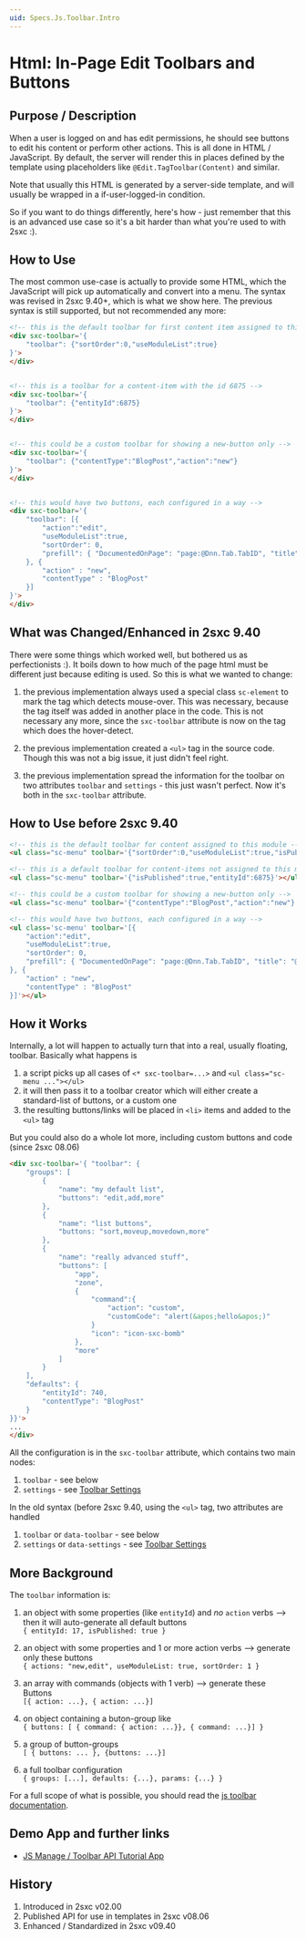 ```yaml
---
uid: Specs.Js.Toolbar.Intro
---
```

# Html: In-Page Edit Toolbars and Buttons

## Purpose / Description
When a user is logged on and has edit permissions, he should see buttons to edit his content or perform other actions. This is all done in HTML / JavaScript. By default, the server will render this in places defined by the template using placeholders like `@Edit.TagToolbar(Content)` and similar.

Note that usually this HTML is generated by a server-side template, and will usually be wrapped in a if-user-logged-in condition.

So if you want to do things differently, here's how - just remember that this is an advanced use case so it's a bit harder than what you're used to with 2sxc :).


## How to Use
The most common use-case is actually to provide some HTML, which the JavaScript will pick up automatically and convert into a menu. The syntax was revised in 2sxc 9.40+, which is what we show here. The previous syntax is still supported, but not recommended any more:



```HTML
<!-- this is the default toolbar for first content item assigned to this module -->
<div sxc-toolbar='{
    "toolbar": {"sortOrder":0,"useModuleList":true}
}'>
</div>


<!-- this is a toolbar for a content-item with the id 6875 -->
<div sxc-toolbar='{
    "toolbar": {"entityId":6875}
}'>
</div>


<!-- this could be a custom toolbar for showing a new-button only -->
<div sxc-toolbar='{
    "toolbar": {"contentType":"BlogPost","action":"new"}
}'>
</div>


<!-- this would have two buttons, each configured in a way --> 
<div sxc-toolbar='{
    "toolbar": [{
        "action":"edit",
        "useModuleList":true,
        "sortOrder": 0,
        "prefill": { "DocumentedOnPage": "page:@Dnn.Tab.TabID", "title": "@Dnn.Tab.Title" }
    }, {
        "action" : "new",
        "contentType" : "BlogPost"
    }]
}'>
</div>
```

## What was Changed/Enhanced in 2sxc 9.40

There were some things which worked well, but bothered us as perfectionists :). It boils down to how much of the page html must be different just because editing is used. So this is what we wanted to change:

1. the previous implementation always used a special class `sc-element` to mark the tag which detects mouse-over. This was necessary, because the tag itself was added in another place in the code. This is not necessary any more, since the `sxc-toolbar` attribute is now on the tag which does the hover-detect.

1. the previous implementation created a `<ul>` tag in the source code. Though this was not a big issue, it just didn't feel right.

1. the previous implementation spread the information for the toolbar on two attributes `toolbar` and `settings` - this just wasn't perfect. Now it's both in the `sxc-toolbar` attribute.

## How to Use before 2sxc 9.40

```HTML
<!-- this is the default toolbar for content assigned to this module -->
<ul class="sc-menu" toolbar='{"sortOrder":0,"useModuleList":true,"isPublished":true}'></ul>

<!-- this is a default toolbar for content-items not assigned to this module -->
<ul class="sc-menu" toolbar='{"isPublished":true,"entityId":6875}'></ul>

<!-- this could be a custom toolbar for showing a new-button only -->
<ul class="sc-menu" toolbar='{"contentType":"BlogPost","action":"new"}'></ul>

<!-- this would have two buttons, each configured in a way --> 
<ul class='sc-menu' toolbar='[{
    "action":"edit", 
    "useModuleList":true, 
    "sortOrder": 0, 
    "prefill": { "DocumentedOnPage": "page:@Dnn.Tab.TabID", "title": "@Dnn.Tab.Title" } 
}, {
    "action" : "new",
    "contentType" : "BlogPost" 
}]'></ul>
```

## How it Works

Internally, a lot will happen to actually turn that into a real, usually floating, toolbar. Basically what happens is

1. a script picks up all cases of `<* sxc-toolbar=...>` and `<ul class="sc-menu ..."></ul>`
2. it will then pass it to a toolbar creator which will either create a standard-list of buttons, or a custom one
3. the resulting buttons/links will be placed in `<li>` items and added to the `<ul>` tag

But you could also do a whole lot more, including custom buttons and code (since 2sxc 08.06)

```html
<div sxc-toolbar='{ "toolbar": {
    "groups": [
        {
            "name": "my default list",
            "buttons": "edit,add,more"
        },
        {
            "name": "list buttons",
            "buttons: "sort,moveup,movedown,more"
        },
        {
            "name": "really advanced stuff",
            "buttons": [
                "app",
                "zone",
                {
                    "command":{
                        "action": "custom",
                        "customCode": "alert(&apos;hello&apos;)"
                    }
                    "icon": "icon-sxc-bomb"
                },
                "more"
            ]
        }
    ],
    "defaults": {
        "entityId": 740,
        "contentType": "BlogPost"
    }
}}'>
...
</div>
```

All the configuration is in the `sxc-toolbar` attribute, which contains two main nodes:

1. `toolbar` - see below
2. `settings` - see [Toolbar Settings](Html-Js-Toolbar-Settings)

In the old syntax (before 2sxc 9.40, using the `<ul>` tag, two attributes are handled
1. `toolbar` or `data-toolbar` - see below
2. `settings` or `data-settings` - see [Toolbar Settings](Html-Js-Toolbar-Settings)


## More Background
The `toolbar` information is:

1. an object with some properties (like `entityId`) and _no_ `action` verbs --> then it will auto-generate all default buttons  
`{ entityId: 17, isPublished: true }`

1. an object with some properties and 1 or more action verbs --> generate only these buttons  
`{ actions: "new,edit", useModuleList: true, sortOrder: 1 }`

1. an array with commands (objects with 1 verb) --> generate these Buttons  
`[{ action: ...}, { action: ...}]`

1. on object containing a buton-group like  
`{ buttons: [ { command: { action: ...}}, { command: ...}] }`

1. a group of button-groups  
`[ { buttons: ... }, {buttons: ...}]`

1. a full toolbar configuration  
`{ groups: [...], defaults: {...}, params: {...} }`


For a full scope of what is possible, you should read the [js toolbar documentation](JavaScript-Toolbars-and-Buttons).

## Demo App and further links
* [JS Manage / Toolbar API Tutorial App](http://2sxc.org/en/apps/app/tutorial-for-the-javascript-apis-and-custom-toolbars)

## History
1. Introduced in 2sxc v02.00
2. Published API for use in templates in 2sxc v08.06
3. Enhanced / Standardized in 2sxc v09.40